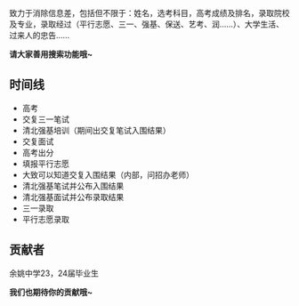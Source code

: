致力于消除信息差，包括但不限于：姓名，选考科目，高考成绩及排名，录取院校及专业，录取经过（平行志愿、三一、强基、保送、艺考、润……）、大学生活、过来人的忠告……

**请大家善用搜索功能哦~**

## **时间线**

- 高考
- 交复三一笔试
- 清北强基培训（期间出交复笔试入围结果）
- 交复面试
- 高考出分
- 填报平行志愿
- 大致可以知道交复入围结果（内部，问招办老师）
- 清北强基笔试并公布入围结果
- 清北强基面试并公布录取结果
- 三一录取
- 平行志愿录取

## **贡献者**
余姚中学23，24届毕业生

**我们也期待你的贡献哦~**